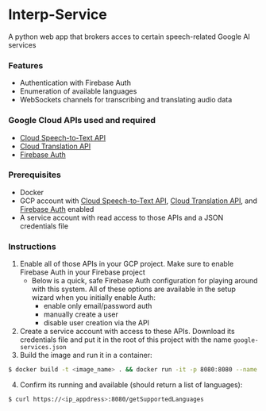 # Interp-Service
A python web app that brokers acces to certain speech-related Google AI services


### Features
- Authentication with Firebase Auth
- Enumeration of available languages
- WebSockets channels for transcribing and translating audio data

### Google Cloud APIs used and required
- [Cloud Speech-to-Text API](https://cloud.google.com/speech-to-text/?hl=en)
- [Cloud Translation API](https://cloud.google.com/translate?hl=en)
- [Firebase Auth](https://firebase.google.com/docs/auth/)

### Prerequisites
- Docker
- GCP account with [Cloud Speech-to-Text API](https://cloud.google.com/speech-to-text/?hl=en), [Cloud Translation API](https://cloud.google.com/translate?hl=en), and [Firebase Auth](https://firebase.google.com/docs/auth/) enabled
- A service account with read access to those APIs and a JSON credentials file
 
### Instructions
1. Enable all of those APIs in your GCP project. Make sure to enable Firebase Auth in your Firebase project
   - Below is a quick, safe Firebase Auth configuration for playing around with this system. All of these options are available in the setup wizard when you initially enable Auth:
     - enable only email/password auth
     - manually create a user
     - disable user creation via the API
2. Create a service account with access to these APIs. Download its credentials file and put it in the root of this project with the name `google-services.json`
3. Build the image and run it in a container:
```bash
$ docker build -t <image_name> . && docker run -it -p 8080:8080 --name <image_name> <container_name>
```
4. Confirm its running and available (should return a list of languages):
```bash
$ curl https://<ip_appdress>:8080/getSupportedLanguages
```
